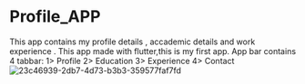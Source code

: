 # Profile_APP
This app contains my profile details , accademic details and work experience .
This app made with flutter,this is my first app.
App bar contains 4 tabbar: 
1> Profile
2> Education
3> Experience
4> Contact
![23c46939-2db7-4d73-b3b3-359577faf7fd](https://user-images.githubusercontent.com/101799132/163518884-5a23f92f-75a5-49f7-86da-f6bf8a9ad213.jpg)
